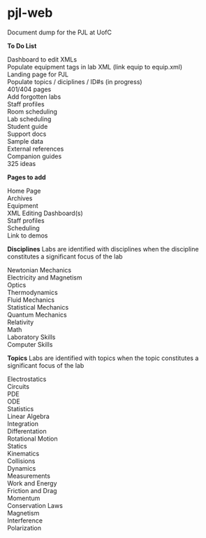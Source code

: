 # pjl-web
Document dump for the PJL at UofC



**To Do List**

Dashboard to edit XMLs  
Populate equipment tags in lab XML (link equip to equip.xml)  
Landing page for PJL  
Populate topics / diciplines / ID#s (in progress)  
401/404 pages  
Add forgotten labs  
Staff profiles  
Room scheduling  
Lab scheduling  
Student guide  
Support docs  
Sample data  
External references  
Companion guides  
325 ideas  



**Pages to add**

Home Page  
Archives  
Equipment  
XML Editing Dashboard(s)  
Staff profiles  
Scheduling  
Link to demos  



**Disciplines**
Labs are identified with disciplines when the discipline constitutes a significant focus of the lab

Newtonian Mechanics  
Electricity and Magnetism  
Optics  
Thermodynamics  
Fluid Mechanics  
Statistical Mechanics  
Quantum Mechanics  
Relativity  
Math  
Laboratory Skills  
Computer Skills  



**Topics**
Labs are identified with topics when the topic constitutes a significant focus of the lab

Electrostatics  
Circuits  
PDE  
ODE  
Statistics  
Linear Algebra  
Integration  
Differentation  
Rotational Motion  
Statics  
Kinematics  
Collisions  
Dynamics  
Measurements  
Work and Energy  
Friction and Drag  
Momentum  
Conservation Laws  
Magnetism  
Interference  
Polarization  


